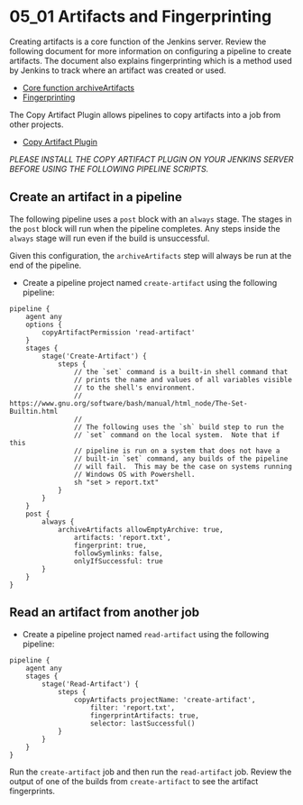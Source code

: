 # 05_01 Artifacts and Fingerprinting
Creating artifacts is a core function of the Jenkins server. Review the following document for more information on configuring a pipeline to create artifacts.  The document also explains fingerprinting which is a method used by Jenkins to track where an artifact was created or used.
- [Core function archiveArtifacts](https://www.jenkins.io/doc/pipeline/steps/core/)
- [Fingerprinting](https://www.jenkins.io/doc/pipeline/steps/core/#fingerprint-record-fingerprints-of-files-to-track-usage)

The Copy Artifact Plugin allows pipelines to copy artifacts into a job from other projects.
- [Copy Artifact Plugin](https://plugins.jenkins.io/copyartifact/)

*PLEASE INSTALL THE COPY ARTIFACT PLUGIN ON YOUR JENKINS SERVER BEFORE USING THE FOLLOWING PIPELINE SCRIPTS.*

## Create an artifact in a pipeline
The following pipeline uses a `post` block with an `always` stage.  The stages in the `post` block will run when the pipeline completes.  Any steps inside the `always` stage will run even if the build is unsuccessful.

Given this configuration, the `archiveArtifacts` step will always be run at the end of the pipeline.

- Create a pipeline project named `create-artifact` using the following pipeline:
```Jenkinsfile
pipeline {
    agent any
    options {
        copyArtifactPermission 'read-artifact'
    }
    stages {
        stage('Create-Artifact') {
            steps {
                // the `set` command is a built-in shell command that
                // prints the name and values of all variables visible
                // to the shell's environment.
                // https://www.gnu.org/software/bash/manual/html_node/The-Set-Builtin.html
                //
                // The following uses the `sh` build step to run the
                // `set` command on the local system.  Note that if this
                // pipeline is run on a system that does not have a
                // built-in `set` command, any builds of the pipeline
                // will fail.  This may be the case on systems running
                // Windows OS with Powershell.
                sh "set > report.txt"
            }
        }
    }
    post {
        always {
            archiveArtifacts allowEmptyArchive: true,
                artifacts: 'report.txt',
                fingerprint: true,
                followSymlinks: false,
                onlyIfSuccessful: true
        }
    }
}
```

## Read an artifact from another job
- Create a pipeline project named `read-artifact` using the following pipeline:

```Jenkinsfile
pipeline {
    agent any
    stages {
        stage('Read-Artifact') {
            steps {
                copyArtifacts projectName: 'create-artifact',
                    filter: 'report.txt',
                    fingerprintArtifacts: true,
                    selector: lastSuccessful()
            }
        }
    }
}
```

Run the `create-artifact` job and then run the `read-artifact` job.  Review the output of one of the builds from `create-artifact` to see the artifact fingerprints.
